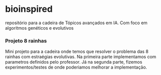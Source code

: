# bioinspired
repositório para a cadeira de Tópicos avançados em IA. Com foco em algoritmos genéticos e evolutivos


### Projeto 8 rainhas
Mini projeto para a cadeira onde temos que resolver o problema das 8 rainhas com estraégias evolutivas.
Na primeira parte implementamos com parametros definidos pelo professor. Já na segunda parte, fizemos experimentos/testes de onde poderiamos melhorar a implementação.

